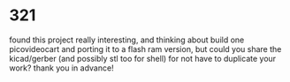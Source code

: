 # 321
 found this project really interesting, and thinking about build one picovideocart and porting it to a flash ram version, but could you share the kicad/gerber (and possibly stl too for shell) for not have to duplicate your work? thank you in advance!
